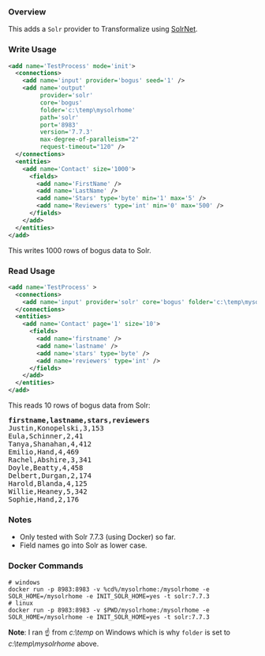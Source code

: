 ﻿### Overview

This adds a `Solr` provider to Transformalize using [SolrNet](https://github.com/SolrNet/SolrNet).

### Write Usage

```xml
<add name='TestProcess' mode='init'>
  <connections>
    <add name='input' provider='bogus' seed='1' />
    <add name='output' 
         provider='solr' 
         core='bogus' 
         folder='c:\temp\mysolrhome' 
         path='solr' 
         port='8983' 
         version='7.7.3' 
         max-degree-of-paralleism="2" 
         request-timeout="120" />
  </connections>
  <entities>
    <add name='Contact' size='1000'>
      <fields>
        <add name='FirstName' />
        <add name='LastName' />
        <add name='Stars' type='byte' min='1' max='5' />
        <add name='Reviewers' type='int' min='0' max='500' />
      </fields>
    </add>
  </entities>
</add>
```

This writes 1000 rows of bogus data to Solr.

### Read Usage

```xml
<add name='TestProcess' >
  <connections>
    <add name='input' provider='solr' core='bogus' folder='c:\temp\mysolrhome' path='solr' port='8983' />
  </connections>
  <entities>
    <add name='Contact' page='1' size='10'>
      <fields>
        <add name='firstname' />
        <add name='lastname' />
        <add name='stars' type='byte' />
        <add name='reviewers' type='int' />
      </fields>
    </add>
  </entities>
</add>
```

This reads 10 rows of bogus data from Solr:

<pre>
<strong>firstname,lastname,stars,reviewers</strong>
Justin,Konopelski,3,153
Eula,Schinner,2,41
Tanya,Shanahan,4,412
Emilio,Hand,4,469
Rachel,Abshire,3,341
Doyle,Beatty,4,458
Delbert,Durgan,2,174
Harold,Blanda,4,125
Willie,Heaney,5,342
Sophie,Hand,2,176</pre>

### Notes

- Only tested with Solr 7.7.3 (using Docker) so far.
- Field names go into Solr as lower case.

### Docker Commands

```
# windows
docker run -p 8983:8983 -v %cd%/mysolrhome:/mysolrhome -e SOLR_HOME=/mysolrhome -e INIT_SOLR_HOME=yes -t solr:7.7.3
# linux
docker run -p 8983:8983 -v $PWD/mysolrhome:/mysolrhome -e SOLR_HOME=/mysolrhome -e INIT_SOLR_HOME=yes -t solr:7.7.3
```

**Note**: I ran ☝️ from _c:\temp_ on Windows which is why `folder` is set to _c:\temp\mysolrhome_ above.